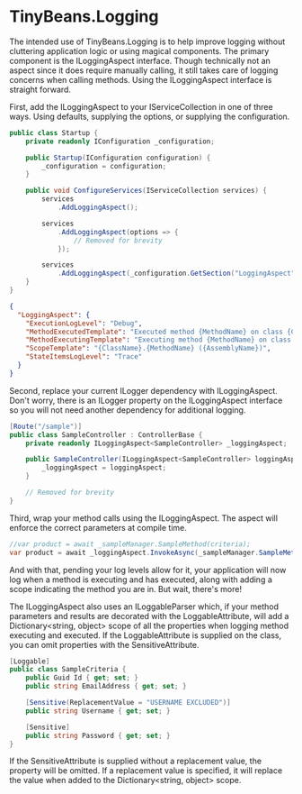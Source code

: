 # TinyBeans.Logging
The intended use of TinyBeans.Logging is to help improve logging without cluttering application logic or using magical components.  The primary component is the ILoggingAspect<T> interface.  Though technically not an aspect since it does require manually calling, it still takes care of logging concerns when calling methods.  Using the ILoggingAspect<T> interface is straight forward.
  
First, add the ILoggingAspect<T> to your IServiceCollection in one of three ways.  Using defaults, supplying the options, or supplying the configuration.
```cs
public class Startup {
    private readonly IConfiguration _configuration;

    public Startup(IConfiguration configuration) {
        _configuration = configuration;
    }

    public void ConfigureServices(IServiceCollection services) {
        services
            .AddLoggingAspect();

        services
            .AddLoggingAspect(options => {
                // Removed for brevity
            });

        services
            .AddLoggingAspect(_configuration.GetSection("LoggingAspect"));
    }
}
```

```json
{
  "LoggingAspect": {
    "ExecutionLogLevel": "Debug",
    "MethodExecutedTemplate": "Executed method {MethodName} on class {ClassName} in assembly {AssemblyName}.",
    "MethodExecutingTemplate": "Executing method {MethodName} on class {ClassName} in assembly {AssemblyName}.",
    "ScopeTemplate": "{ClassName}.{MethodName} ({AssemblyName})",
    "StateItemsLogLevel": "Trace"
  }
}
```

  
Second, replace your current ILogger<T> dependency with ILoggingAspect<T>.  Don't worry, there is an ILogger<T> property on the ILoggingAspect<T> interface so you will not need another dependency for additional logging.
```cs
[Route("/sample")]
public class SampleController : ControllerBase {
    private readonly ILoggingAspect<SampleController> _loggingAspect;

    public SampleController(ILoggingAspect<SampleController> loggingAspect) {
        _loggingAspect = loggingAspect;
    }

    // Removed for brevity
}
```

Third, wrap your method calls using the ILoggingAspect<T>.  The aspect will enforce the correct parameters at compile time.
```cs
//var product = await _sampleManager.SampleMethod(criteria);
var product = await _loggingAspect.InvokeAsync(_sampleManager.SampleMethod, criteria);
```

And with that, pending your log levels allow for it, your application will now log when a method is executing and has executed, along with adding a scope indicating the method you are in.  But wait, there's more!

The ILoggingAspect<T> also uses an ILoggableParser which, if your method parameters and results are decorated with the LoggableAttribute, will add a Dictionary<string, object> scope of all the properties when logging method executing and executed.  If the LoggableAttribute is supplied on the class, you can omit properties with the SensitiveAttribute.
```cs
[Loggable]
public class SampleCriteria {
    public Guid Id { get; set; }
    public string EmailAddress { get; set; }

    [Sensitive(ReplacementValue = "USERNAME EXCLUDED")]
    public string Username { get; set; }

    [Sensitive]
    public string Password { get; set; }
}
```

If the SensitiveAttribute is supplied without a replacement value, the property will be omitted.  If a replacement value is specified, it will replace the value when added to the Dictionary<string, object> scope.
